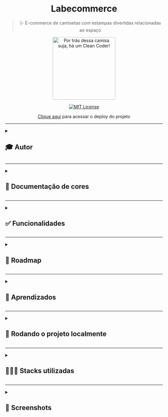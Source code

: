 <div align="center">
  
# Labecommerce
  
> 🩺 E-commerce de camisetas com estampas divertidas relacionadas ao espaço
  
  <img src="https://user-images.githubusercontent.com/70871620/193903831-c761f169-1b86-4058-b1f2-a8f8929195c5.gif" height="200px" title="Por trás dessa camisa suja, há um Clean Coder!"/>  

<br>
  
[![MIT License](https://img.shields.io/badge/License-MIT-green.svg)](https://choosealicense.com/licenses/mit/)
 
[Clique aqui](https://general-volcano.surge.sh/) para acessar o deploy do projeto
  
</div>

---

<details>
<summary><h2>🎓 Autor</h2></summary>

<div align="left">
  
[Matheus Queiroz](https://github.com/matheusqueirozds) |  
:-------------------------:|
 <a href="https://github.com/matheusqueirozds"><img src="https://avatars.githubusercontent.com/u/70871620?v=4" width="100px;" alt="Foto do Matheus Queiroz no GitHub" title="O gato que fez esse repositório"/></a> |
  
</div>
</details>

---

<details>
<summary><h2>🎨 Documentação de cores</h2></summary>
<div>

| Cor | Hexadecimal |
| :---: | :---: |
| cor-1 | #00acb7 | 
| cor-2 | #e9eae9 | 
| cor-3 | #3b3a38 | 
| cor-4 | #ffffff | 
  
</div>  
</details>

---

<details>
<summary><h2>✅ Funcionalidades</h2></summary>

Seguem as principais features acrescentadas nesse projeto:

-  [x] O usuário consegue visualizar uma lista de produtos
-  [x] O usuário consegue visualizar os dados do produto (nome, preço e imagem)
-  [x] O usuário consegue adicionar um produto no carrinho
-  [x] O usuário consegue visualizar os produtos adicionados
-  [x] O usuário consegue visualizar a quantidade correta de cada produto
-  [x] O usuário consegue remover itens do carrinho
-  [x] O usuário consegue ver corretamente o valor total de sua compra
-  [x] O usuário consegue filtrar os itens por preço mínimo
-  [x] O usuário consegue filtrar os itens por preço máximo
-  [x] O usuário consegue realizar uma busca por nome
-  [x] O usuário consegue ordenar os itens em ordem crescente ou decrescente
-  [x] O usuário consegue adicionar  filtros, busca e ordenação simultaneamente
-  [x] O usuário consegue retornar à visualização sem filtros
  
</details>  

 ---
 
<details> 
<summary><h2>🚫 Roadmap</h2></summary>

Seguem as implementações a serem adicionadas nesse projeto:
-  [x] Quando a página for atualizada, os itens deverão continuar no carrinho


</details>
  
 --- 
 
<details>
<summary><h2>🎯 Aprendizados</h2></summary>

- Componentes Funcionais e Props
- Estados e Imutabilidade
- Styled-Components
- Renderização de listas
- Busca, Filtros e ordenação

</details>    
  
 ---

<details>
<summary><h2>🔄 Rodando o projeto localmente</h2></summary>  
  
Clone o projeto via HTTPS

```bash
  git clone https://github.com/matheusqueirozds/labe-commerce.git
```

Entre no diretório do projeto

```bash
  cd labe-commerce
```

Instale todas as dependências abaixo:

```bash
  npm i styled-components
```

Inicie o servidor

```bash
  npm run start
```

</details>  

 --- 
 
<details>
<summary><h2>🤹🏾‍♂️ Stacks utilizadas</h2></summary>
  
- React JS
  
</details>   
  
 --- 
 
<details>
<summary><h2>🔳 Screenshots</h2></summary>

<div align="center">

Sobre 
--- 
<img src="https://user-images.githubusercontent.com/70871620/193907705-81d6b126-116d-4b7d-b28f-c602afc2f581.png" max-width="1220px" title="Sobre"/> 

</div>
</details>
